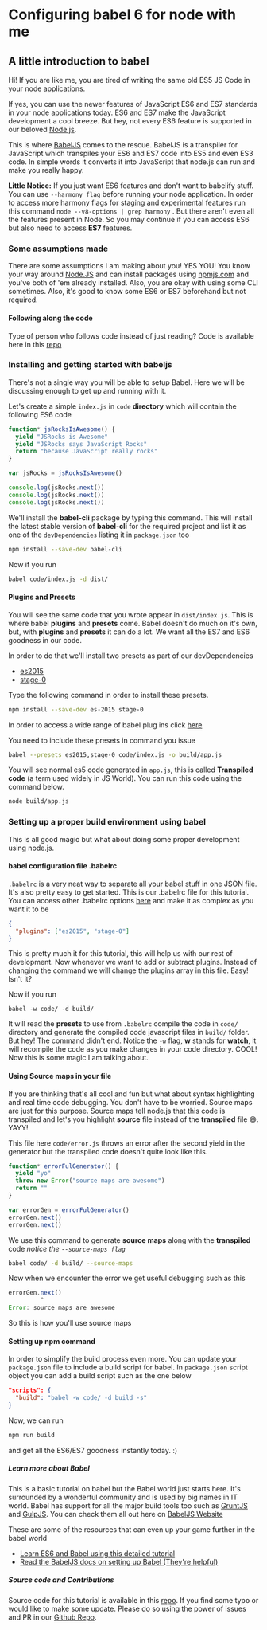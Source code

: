 # Configuring babel 6 for node with me

## A little introduction to babel
Hi! If you are like me, you are tired of writing the same old ES5 JS Code in your node applications.

If yes, you can use the newer features of JavaScript ES6 and ES7 standards in your node applications today. ES6 and ES7 make the JavaScript development a cool breeze. But hey, not every ES6 feature is supported in our beloved [Node.js](https://nodejs.org).

This is where [BabelJS](https://babeljs.io) comes to the rescue. BabelJS is a transpiler for JavaScript which transpiles your ES6 and ES7 code into ES5 and even ES3 code. In simple words it converts it into JavaScript that node.js can run and make you really happy.

**Little Notice:** If you just want ES6 features and don't want to babelify stuff. You can use `--harmony flag` before running your node application. In order to access more harmony flags for staging and experimental features run this command `node --v8-options | grep harmony` . But there aren't even all the features present in Node. So you may continue if you can access ES6 but also need to access **ES7** features.

### Some assumptions made
There are some assumptions I am making about you! YES YOU! You know your way around [Node.JS](https://nodejs.org) and can install packages using [npmjs.com](http://npmjs.com) and you've both of 'em already installed. Also, you are okay with using some CLI sometimes. Also, it's good to know some ES6 or ES7 beforehand but not required.

#### Following along the code
Type of person who follows code instead of just reading? Code is available here in this [repo](https://github.com/abdulhannanali/babel-configuration-tutorial)

### Installing and getting started with babeljs
There's not a single way you will be able to setup Babel. Here we will be discussing enough to get up and running with it.

Let's create a simple `index.js` in `code` **directory**  which will contain the following ES6 code
```js
function* jsRocksIsAwesome() {
  yield "JSRocks is Awesome"
  yield "JSRocks says JavaScript Rocks"
  return "because JavaScript really rocks"
}

var jsRocks = jsRocksIsAwesome()

console.log(jsRocks.next())
console.log(jsRocks.next())
console.log(jsRocks.next())

```


We'll install the **babel-cli** package by typing this command. This will install the latest stable version of **babel-cli** for the required project and list it as one of the `devDependencies` listing it in `package.json` too

```bash
npm install --save-dev babel-cli
```

Now if you run
```bash
babel code/index.js -d dist/
```

#### Plugins and Presets

You will see the same code that you wrote appear in `dist/index.js`. This is where babel **plugins** and **presets** come. Babel doesn't do much on it's own, but, with **plugins** and **presets** it can do a lot. We want all the ES7 and ES6 goodness in our code.

In order to do that we'll install two presets as part of our devDependencies
- [es2015](https://babeljs.io/docs/plugins/preset-es2015/)
- [stage-0](https://babeljs.io/docs/plugins/preset-stage-0/)

Type the following command in order to install these presets.
```bash
npm install --save-dev es-2015 stage-0
```
In order to access a wide range of babel plug ins click [here](https://babeljs.io/docs/plugins/)

You need to include these presets in command you issue
```bash
babel --presets es2015,stage-0 code/index.js -o build/app.js
```

You will see normal es5 code generated in `app.js`, this is called **Transpiled code** (a term used widely in JS World). You can run this code using the command below.
```bash
node build/app.js
```

### Setting up a proper build environment using babel
This is all good magic but what about doing some proper development using node.js.

#### babel configuration file .babelrc
`.babelrc` is a very neat way to separate all your babel stuff in one JSON file. It's also pretty easy to get started. This is our .babelrc file for this tutorial. You can access other .babelrc options [here](http://babeljs.io/docs/usage/options/) and make it as complex as you want it to be
```json
{
  "plugins": ["es2015", "stage-0"]
}
```
This is pretty much it for this tutorial, this will help us with our rest of development. Now whenever we want to add or subtract plugins. Instead of changing the command we will change the plugins array in this file. Easy! Isn't it?

Now if you run
```
babel -w code/ -d build/
```
It will read the **presets** to use from `.babelrc` compile the code in `code/` directory and generate the compiled code javascript files in `build/` folder. But hey! The command didn't end. Notice the `-w` flag, **w** stands for **watch**, it will recompile the code as you make changes in your code directory. COOL! Now this is some magic I am talking about.

#### Using Source maps in your file
If you are thinking that's all cool and fun but what about syntax highlighting and real time code debugging. You don't have to be worried. Source maps are just for this purpose. Source maps tell node.js that this code is transpiled and let's you highlight **source** file instead of the **transpiled** file 😄. YAYY!

This file here `code/error.js` throws an error after the second yield in the generator but the transpiled code doesn't quite look like this.
```js
function* errorFulGenerator() {
  yield "yo"
  throw new Error("source maps are awesome")
  return ""
}

var errorGen = errorFulGenerator()
errorGen.next()
errorGen.next()
```

We use this command to generate **source maps** along with the **transpiled** code *notice the `--source-maps flag`*
```bash
babel code/ -d build/ --source-maps
```

Now when we encounter the error we get useful debugging such as this
```js
errorGen.next()
         ^
Error: source maps are awesome
```
So this is how you'll use source maps

#### Setting up npm command
In order to simplify the build process even more. You can update your `package.json` file to include a build script for babel. In `package.json` script object you can add a build script such as the one below
```json
"scripts": {
  "build": "babel -w code/ -d build -s"
}
```
Now, we can run
```bash
npm run build
```
and get all the ES6/ES7 goodness instantly today. :)


##### Learn more about Babel
This is a basic tutorial on babel but the Babel world just starts here. It's surrounded by a wonderful community and is used by big names in IT world. Babel has support for all the major build tools too such as [GruntJS](https://www.npmjs.com/package/grunt-babel) and [GulpJS](https://npmjs.org/package/gulp-babel/). You can check them all out here on [BabelJS Website](https://babeljs.io/docs/setup/)

These are some of the resources that can even up your game further in the babel world
- [Learn ES6 and Babel using this detailed tutorial](http://ccoenraets.github.io/es6-tutorial/index.html)
- [Read the BabelJS docs on setting up Babel (They're helpful)](https://babeljs.io/docs/setup/)


##### Source code and Contributions
Source code for this tutorial is available in this [repo](https://github.com/abdulhannanali/babel-configuration-tutorial).
If you find some typo or would like to make some update. Please do so using the power of issues and PR in our [Github Repo](https://github.com/abdulhannanali/babel-configuration-tutorial).
